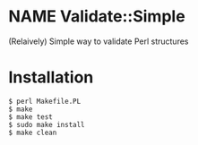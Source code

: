 # NAME Validate::Simple

(Relaively) Simple way to validate Perl structures

# Installation

    $ perl Makefile.PL
    $ make
    $ make test
    $ sudo make install
    $ make clean

